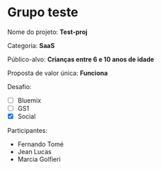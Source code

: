 # Grupo teste

Nome do projeto: **Test-proj**

Categoria: **SaaS**

Público-alvo: **Crianças entre 6 e 10 anos de idade**

Proposta de valor única: **Funciona**

Desafio: 

- [ ] Bluemix
- [ ] GS1
- [x] Social

Participantes:

- Fernando Tomé
- Jean Lucas
- Marcia Golfieri
